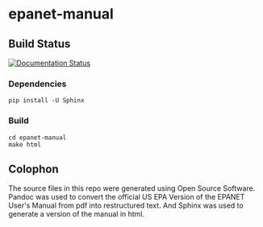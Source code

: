 # epanet-manual


## Build Status
[![Documentation Status](https://readthedocs.org/projects/epanet-manual/badge/?version=latest)](https://epanet-manual.readthedocs.io/en/latest/?badge=latest)


### Dependencies
```
pip install -U Sphinx
```

### Build
```
cd epanet-manual
make html
```


## Colophon
The source files in this repo were generated using Open Source Software. Pandoc was used to convert the official US EPA Version of the EPANET User's Manual from pdf into restructured text. And Sphinx was used to generate a version of the manual in html.
